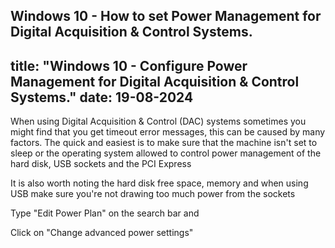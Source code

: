 Windows 10 - How to set Power Management for Digital Acquisition & Control Systems.
---
title: "Windows 10 - Configure Power Management for Digital Acquisition & Control Systems."
date: 19-08-2024
---

When using Digital Acquisition & Control (DAC) systems sometimes you might find that you get timeout error messages, this can be caused by many factors. The quick and easiest is to make sure that the machine isn't set to sleep or the operating system allowed to control power management of the hard disk, USB sockets and the PCI Express

It is also worth noting the hard disk free space, memory and when using USB make sure you're not drawing too much power from the sockets



Type "Edit Power Plan" on the search bar and


Click on "Change advanced power settings"